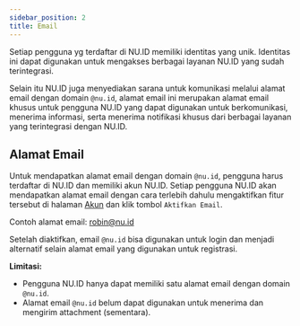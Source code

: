 ```yaml
---
sidebar_position: 2
title: Email
---
```


Setiap pengguna yg terdaftar di NU.ID memiliki identitas yang unik. Identitas ini dapat digunakan untuk mengakses berbagai layanan NU.ID yang sudah terintegrasi.

Selain itu NU.ID juga menyediakan sarana untuk komunikasi melalui alamat email dengan domain `@nu.id`, alamat email ini merupakan alamat email khusus untuk pengguna NU.ID yang dapat digunakan untuk berkomunikasi, menerima informasi, serta menerima notifikasi khusus dari berbagai layanan yang terintegrasi dengan NU.ID.

## Alamat Email

Untuk mendapatkan alamat email dengan domain `@nu.id`, pengguna harus terdaftar di NU.ID dan memiliki akun NU.ID. Setiap pengguna NU.ID akan mendapatkan alamat email dengan cara terlebih dahulu mengaktifkan fitur tersebut di halaman [Akun](https://nu.id/dashboard/inbox) dan klik tombol `Aktifkan Email`.

Contoh alamat email: robin@nu.id

Setelah diaktifkan, email `@nu.id` bisa digunakan untuk login dan menjadi alternatif selain alamat email yang digunakan untuk registrasi.

**Limitasi:**

- Pengguna NU.ID hanya dapat memiliki satu alamat email dengan domain `@nu.id`.
- Alamat email `@nu.id` belum dapat digunakan untuk menerima dan mengirim attachment (sementara).
